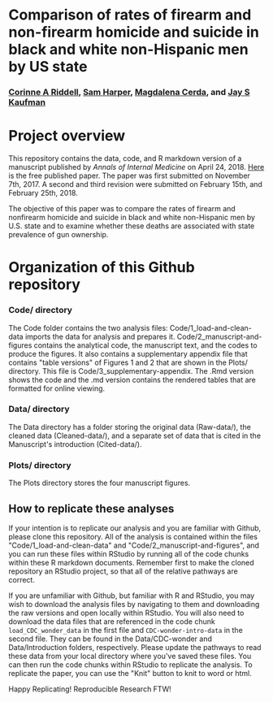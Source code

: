 # Comparison of rates of firearm and non-firearm homicide and suicide in black and white non-Hispanic men by US state
### [Corinne A Riddell](corinneriddell.com), [Sam Harper](samharper.org), [Magdalena Cerda](https://www.ucdmc.ucdavis.edu/emergency/ourteam/faculty/cerda.html), and [Jay S Kaufman](jayskaufman.com)

# Project overview

This repository contains the data, code, and R markdown version of a manuscript published by *Annals of Internal Medicine* on April 24, 2018. [Here](http://annals.org/aim/fullarticle/2679556/comparison-rates-firearm-nonfirearm-homicide-suicide-black-white-non-hispanic) is the free published paper. The paper was first submitted on November 7th, 2017. A second and third revision were submitted on February 15th, and February 25th, 2018. 

The objective of this paper was to compare the rates of firearm and nonfirearm homicide and suicide in black and white non-Hispanic men by U.S. state and to examine whether these deaths are associated with state prevalence of gun ownership.

# Organization of this Github repository

### Code/ directory

The Code folder contains the two analysis files: Code/1_load-and-clean-data imports the data for analysis and prepares it. Code/2_manuscript-and-figures contains the analytical code, the manuscript text, and the codes to produce the figures. It also contains a supplementary appendix file that contains "table versions" of Figures 1 and 2 that are shown in the Plots/ directory. This file is Code/3_supplementary-appendix. The .Rmd version shows the code and the .md version contains the rendered tables that are formatted for online viewing.

### Data/ directory

The Data directory has a folder storing the original data (Raw-data/), the cleaned data (Cleaned-data/), and a separate set of data that is cited in the Manuscript's introduction (Cited-data/).

### Plots/ directory

The Plots directory stores the four manuscript figures. 

## How to replicate these analyses

If your intention is to replicate our analysis and you are familiar with Github, please clone this repository. All of the analysis is contained within the files "Code/1_load-and-clean-data" and "Code/2_manuscript-and-figures", and you can run these files within RStudio by running all of the code chunks within these R markdown documents. Remember first to make the cloned repository an RStudio project, so that all of the relative pathways are correct.

If you are unfamiliar with Github, but familiar with R and RStudio, you may wish to download the analysis files by navigating to them and downloading the raw versions and open locally within RStudio. You will also need to download the data files that are referenced in the code chunk `load_CDC_wonder_data` in the first file and `CDC-wonder-intro-data` in the second file. They can be found in the Data/CDC-wonder and Data/Introduction folders, respectively. Please update the pathways to read these data from your local directory where you've saved these files. You can then run the code chunks within RStudio to replicate the analysis. To replicate the paper, you can use the "Knit" button to knit to word or html.

Happy Replicating! Reproducible Research FTW!
